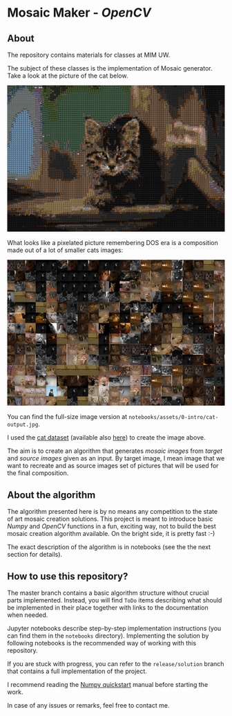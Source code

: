 # Mosaic Maker - *OpenCV*

## About

The repository contains materials for classes at MIM UW.

The subject of these classes is the implementation of Mosaic generator. Take a
look at the picture of the cat below.

![Example](notebooks/assets/0-intro/cat-output-small.jpg)

What looks like a pixelated picture remembering DOS era is a composition made 
out of a lot of smaller cats images:

![ExampleZoom](notebooks/assets/0-intro/cat-output-zoom.jpg)

You can find the full-size image version at 
`notebooks/assets/0-intro/cat-output.jpg`.

I used the [cat dataset](https://archive.org/details/CAT_DATASET/) (available 
also [here](https://www.kaggle.com/crawford/cat-data)) to create the image 
above.

The aim is to create an algorithm that generates *mosaic images* from *target* 
and *source images* given as an input. By target image, I mean image that we
want to recreate and as source images set of pictures that will be used for 
the final composition.


## About the algorithm

The algorithm presented here is by no means any competition to the state of art
mosaic creation solutions. This project is meant to introduce basic *Numpy* and
*OpenCV* functions in a fun, exciting way, not to build the best mosaic creation
algorithm available. On the bright side, it is pretty fast :-)

The exact description of the algorithm is in notebooks (see the the next section
for details).

## How to use this repository?

The master branch contains a basic algorithm structure without crucial parts
implemented. Instead, you will find `ToDo` items describing what should be 
implemented in their place together with links to the documentation when 
needed.

Jupyter notebooks describe step-by-step implementation instructions (you can
find them in the `notebooks` directory). Implementing the solution by following
notebooks is the recommended way of working with this repository.

If you are stuck with progress, you can refer to the `release/solution` branch
that contains a full implementation of the project.

 I recommend reading the
[Numpy quickstart](https://docs.scipy.org/doc/numpy/user/quickstart.html)
manual before starting the work.

In case of any issues or remarks, feel free to contact me.

